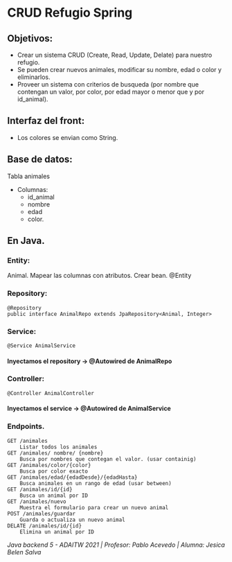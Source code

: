 # CRUD Refugio Spring
## Objetivos:
- Crear un sistema CRUD (Create, Read, Update, Delate) para nuestro refugio.
- Se pueden crear nuevos animales, modificar su nombre, edad o color y eliminarlos.
- Proveer un sistema con criterios de busqueda (por nombre que contengan un valor, por color, por edad mayor o menor que y por id_animal).

## Interfaz del front:
- Los colores se envian como String.

## Base de datos:
Tabla animales
  - Columnas: 
    - id_animal
    - nombre
    - edad
    - color.
    
## En Java.
### Entity: 
Animal. Mapear las columnas con atributos. Crear bean. @Entity

### Repository: 
    @Repository 
    public interface AnimalRepo extends JpaRepository<Animal, Integer>

### Service:
    @Service AnimalService
#### Inyectamos el repository -> @Autowired de AnimalRepo

### Controller: 
    @Controller AnimalController
#### Inyectamos el service -> @Autowired de AnimalService

### Endpoints.
    GET /animales
        Listar todos los animales
    GET /animales/ nombre/ {nombre}
        Busca por nombres que contegan el valor. (usar containig)
    GET /animales/color/{color}
        Busca por color exacto
    GET /animales/edad/{edadDesde}/{edadHasta}
        Busca animales en un rango de edad (usar between)
    GET /animales/id/{id}
        Busca un animal por ID
    GET /animales/nuevo
        Muestra el formulario para crear un nuevo animal
    POST /animales/guardar
        Guarda o actualiza un nuevo animal
    DELATE /animales/id/{id}
        Elimina un animal por ID

*Java backend 5 - ADAITW 2021 | Profesor: Pablo Acevedo | Alumna: Jesica Belen Salva*